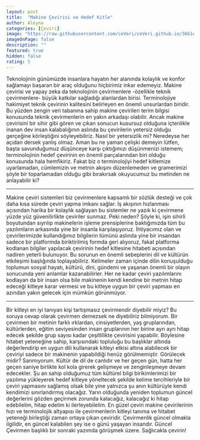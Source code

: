 ```yaml
---
layout: post
title:  "Makine Çevirisi ve Hedef Kitle"
author: Aleyna
categories: [Çeviri]
image: "https://raw.githubusercontent.com/ceVeri/ceVeri.github.io/3661ee4749dd9cd66b26be7fa51768e18b5a31ef/assets/images/makinecevirisi_thumb.jpg"
imageOnPage: false
description: ""
featured: true
hidden: false
rating: 5
---
```

  Teknolojinin günümüzde insanlara hayatın her alanında kolaylık ve konfor sağlamayı başaran bir araç olduğunu hiçbirimiz inkar edemeyiz. Makine çevirisi ve yapay zeka da teknolojinin çevirmenlere -özellikle teknik çevirmenlere- büyük katkılar sağladığı alanlardan birisi. Terminolojiye hakimiyet teknik çevirinin kalitesini belirleyen en önemli unsurlardan biridir. Bu yüzden zengin veri tabanına sahip makine çevirileri terim bilgisi konusunda teknik çevirmenlerin en yakın arkadaşı olabilir. Ancak makine çevirisini bir sihir gibi gören ve çıkan sonucun kusursuz olduğuna içtenlikle inanan dev insan kalabalığının aslında bu çevirilerin yetersiz olduğu gerçeğine körleştiğini söyleyebiliriz. Nasıl bir yetersizlik mi? Neredeyse her açıdan dersek yanlış olmaz. Aman bu ne yaman çelişki demeyin lütfen, başta savunduğumuz düşünceye karşı çıktığımızı düşünmenizi istemem; terminolojinin hedef çevirinin en önemli parçalarından biri olduğu konusunda hala hemfikiriz. Fakat biz o terminolojiyi hedef kitlemize uyarlamadan, cümlemizin ve metnin akışını
  düzenlemeden ve gramerimizi şöyle bir toparlamadan olduğu gibi bırakırsak okuyucumuz bu metinden ne anlayabilir ki?

<hr>

  Makine çeviri sistemleri biz çevirmenlere kapsamlı bir sözlük desteği ve çok daha kısa sürede çeviri yapma imkanı sağlar. İş akışının hızlanması açısından harika bir kolaylık sağlayan bu sistemler ne yazık ki çevirmene yüzde yüz güvenilirlikte çeviriler sunmaz. Peki neden? Şöyle ki, işin sihirli boyutundan sıyrılıp makinelerin işleme prensiplerine baktığımızda tüm bu yazılımların arkasında yine bir insanla karşılaşıyoruz. İhtiyacımız olan ve çevirilerimizde kullandığımız bilgilerin tümünü aslında yine bir insandan sadece bir platformda biriktirilmiş formda geri alıyoruz, fakat platforma kodlanan bilgiler yapılacak çevirinin hedef kitlesine hitabeti açısından nadiren yeterli bulunuyor. Bu sorunun en önemli sebeplerini dil ve kültürün etkileşimi başlığında toplayabiliriz. Kelimeler zaman içinde dilin konuşulduğu toplumun sosyal hayatı, kültürü, dini, gündemi ve yaşanan önemli bir olayın sonucunda yeni anlamlar kazanabilirler. Her ne kadar çeviri yazılımlarını kodlayan da bir insan olsa bile makinenin kendi kendine bir metnin hitap edeceği kitleye karar vermesi ve bu kitleye uygun bir çeviri yapması en azından yakın gelecek için mümkün görünmüyor.

<hr>

  Bir kitleyi en iyi tanıyan kişi tartışmasız çevirmendir diyebilir miyiz? Bu soruya cevap olarak çevirmen demezsek ne diyebiliriz bilmiyorum. Bir çevirmen bir metinin farklı ırklardan, cinsiyetlerden, yaş gruplarından, kültürlerden, eğitim seviyesinden insan gruplarının her birine ayrı ayrı hitap edecek şekilde grup sayısı kadar çeşitlilikte çevirisini yapabilir. Böylesine hitabet yeteneğine sahip, karşısındaki topluluğu bu başlıklar altında değerlendirip en uygun dili kullanarak kitleyi etkisi altına alabilecek bir çeviriyi sadece bir makinenin yapabildiği henüz görülmemiştir. Görülecek midir? Sanmıyorum. Kültür de dil de canlıdır ve her geçen gün, hatta her geçen saniye birlikte kol kola girerek gelişmeye ve zenginleşmeye devam edecekler. Şu an sahip olduğumuz tüm kültürel bilgi birikimlerimizi bir yazılıma yükleyerek hedef kitleye yöneltecek şekilde kelime tercihleriyle bir çeviri yapmasını sağlamış olsak bile yine yalnızca şu anın kültürüyle kendi kendimizi sınırlandırmış olacağız. Yarın olduğunda yeniden toplumun güncel değerlerini gözden geçirmek zorunda kalacağız, kalacağız ki hitap edebilelim, hitap edelim ki ilerleyebilelim. En güzel çeviri makine çevirilerinin hızı ve terminolojik altyapısı ile çevirmenlerin kitleyi tanıma ve hitabet yeteneği birleştiği zaman ortaya çıkan çeviridir. Çevirmenlik güncel olmakla ilgilidir, en güncel kalabilen şey ise o günü yaşayan insandır. Güncel Çevirmen başlıklı bir sonraki yazımda görüşmek üzere. Sağlıcakla çevirin!
